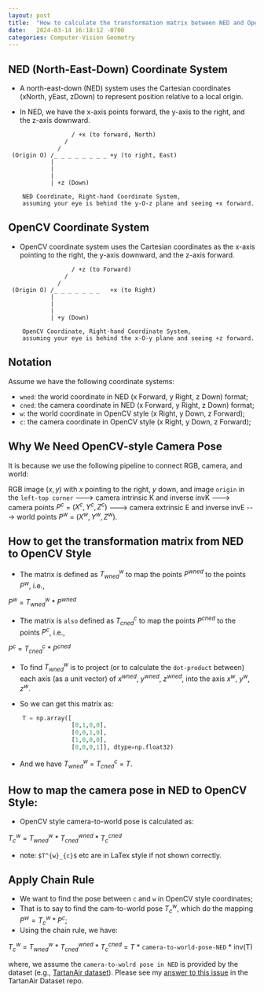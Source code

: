 ```yaml
---
layout: post
title:  "How to calculate the transformation matrix between NED and OpenCV coordinate systems"
date:   2024-03-14 16:18:12 -0700
categories: Computer-Vision Geometry
---
```


## NED (North-East-Down) Coordinate System

- A north-east-down (NED) system uses the Cartesian coordinates (xNorth, yEast, zDown) to represent position relative to a local origin. 

- In NED, we have the x-axis points forward, the y-axis to the right, and the z-axis downward.

```plain
                  / +x (to forward, North)
                /
              /
 (Origin O) /_ _ _ _ _ _ _ _ +y (to right, East)
            |
            |
            |
            | +z (Down)

    NED Coordinate, Right-hand Coordinate System,
    assuming your eye is behind the y-O-z plane and seeing +x forward.
```

## OpenCV Coordinate System

- OpenCV coordinate system uses the Cartesian coordinates as the x-axis pointing to the right, the y-axis downward, and the z-axis forward.

```plain
                  / +z (to Forward)
                /
              /
 (Origin O) /_ _ _ _ _ _ _   +x (to Right)
            |
            |
            |
            | +y (Down)

    OpenCV Coordinate, Right-hand Coordinate System,
    assuming your eye is behind the x-O-y plane and seeing +z forward. 
```

## Notation

Assume we have the following coordinate systems:

- `wned`: the world coordinate in NED (x Forward, y Right, z Down) format;
- `cned`: the camera coordinate in NED (x Forward, y Right, z Down) format;
- `w`: the world coordinate in OpenCV style (x Right, y Down, z Forward);
- `c`: the camera coordinate in OpenCV style (x Right, y Down, z Forward);

## Why We Need OpenCV-style Camera Pose

It is because we use the following pipeline to connect RGB, camera, and world:


RGB image $(x,y)$ with $x$ pointing to the right, $y$ down, and image `origin` in the `left-top corner`
---> camera intrinsic K and inverse invK ---> camera points $P^{c}$ = $(X^{c}, Y^{c},Z^{c})$
---> camera extrinsic E and inverse invE ---> world points $P^{w}$ = $(X^{w}, Y^{w},Z^{w})$.


##  How to get the transformation matrix from NED to OpenCV Style

- The matrix is defined as $T^{w}_{wned}$ to map the points $P^{wned}$ to the points $P^{w}$, i.e., 

$P^{w}$ = $T^{w}_{wned}$ * $P^{wned}$

- The matrix is `also` defined as $T^{c}_{cned}$ to map the points $P^{cned}$ to the points $P^{c}$, i.e., 

$P^{c}$ = $T^{c}_{cned}$ * $P^{cned}$

- To find $T^{w}_{wned}$ is to project (or to calculate the `dot-product` between) each axis (as a unit vector) of $x^{wned}$, $y^{wned}$, $z^{wned}$, into the axis $x^w$, $y^w$, $z^w$.

- So we can get this matrix as:

```python
    T = np.array([
                  [0,1,0,0],
                  [0,0,1,0],
                  [1,0,0,0],
                  [0,0,0,1]], dtype=np.float32)
```


- And we have $T^{w}_{wned}$ = $T^{c}_{cned}$ = $T$.

## How to map the camera pose in NED to OpenCV Style: 

- OpenCV style camera-to-world pose is calculated as:

$T^{w}_{c}$ = $T^{w}_{wned}$ * $T^{wned}_{cned}$ * $T^{cned}_{c}$

- note: `$T^{w}_{c}$` etc are in LaTex style if not shown correctly.


## Apply Chain Rule
- We want to find the pose between `c` and `w` in OpenCV style coordinates;
- That is to say to find the cam-to-world pose $T^{w}_{c}$, which do the mapping $P^w = T^{w}_{c} * P^{c}$;
- Using the chain rule, we have:

$T^{w}_{c}$ = $T^{w}_{wned}$ * $T^{wned}_{cned}$ * $T^{cned}_{c}$ = $T$ * `camera-to-world-pose-NED` * inv(T)

where, we assume the `camera-to-wolrd pose in NED` is provided by the dataset (e.g., [TartanAir dataset](https://github.com/castacks/tartanair_tools/blob/b2f023bbca5606c05d4189811c3eee6f99564037/data_type.md)). Please see my [answer to this issue](https://github.com/castacks/tartanair_tools/issues/37) in the TartanAir Dataset repo.
